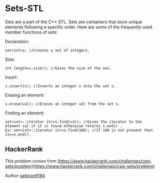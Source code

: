 # Sets-STL

Sets are a part of the C++ STL. Sets are containers that store unique elements following a specific order. Here are some of the frequently used member functions of sets:

Declaration:

```
set<int>s; //Creates a set of integers.
```

Size:

```
int length=s.size(); //Gives the size of the set.
```

Insert:

```
s.insert(x); //Inserts an integer x into the set s.
```

Erasing an element:

```
s.erase(val); //Erases an integer val from the set s.
```

Finding an element:

```
set<int>::iterator itr=s.find(val); //Gives the iterator to the element val if it is found otherwise returns s.end() .
Ex: set<int>::iterator itr=s.find(100); //If 100 is not present then it==s.end().
```

## HackerRank

This problem comes from [https://www.hackerrank.com/challenges/cpp-sets/problem](https://www.hackerrank.com/challenges/cpp-sets/problem)

Author [saikiran9194](https://www.hackerrank.com/saikiran9194)